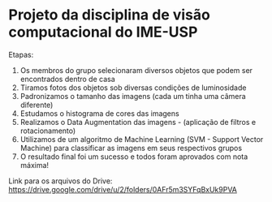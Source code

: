 # Projeto da disciplina de visão computacional do IME-USP

Etapas:
1. Os membros do grupo selecionaram diversos objetos que podem ser encontrados dentro de casa
2. Tiramos fotos dos objetos sob diversas condições de luminosidade
3. Padronizamos o tamanho das imagens (cada um tinha uma câmera diferente)
4. Estudamos o histograma de cores das imagens
5. Realizamos o Data Augmentation das imagens - (aplicação de filtros e rotacionamento)
6. Utilizamos de um algoritmo de Machine Learning (SVM - Support Vector Machine) para classificar as imagens em seus respectivos grupos
7. O resultado final foi um sucesso e todos foram aprovados com nota máxima!


Link para os arquivos do Drive:
https://drive.google.com/drive/u/2/folders/0AFr5m3SYFqBxUk9PVA
